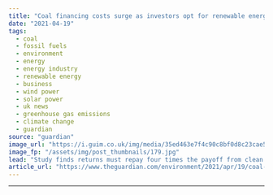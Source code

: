 ```yaml
---
title: "Coal financing costs surge as investors opt for renewable energy"
date: "2021-04-19"
tags: 
  - coal
  - fossil fuels
  - environment
  - energy
  - energy industry
  - renewable energy
  - business
  - wind power
  - solar power
  - uk news
  - greenhouse gas emissions
  - climate change
  - guardian
source: "guardian"
image_url: "https://i.guim.co.uk/img/media/35ed463e7f4c90c8bf0d8c23cae5bb0c3583796a/0_1341_4200_2520/master/4200.jpg?width=460&quality=85&auto=format&fit=max&s=e1c5945e12b2315be88e87a9d11db4dc"
image_fp: "/assets/img/post_thumbnails/179.jpg"
lead: "Study finds returns must repay four times the payoff from clean energy investment to justify escalating risk Coal financing costs have surged over the last decade as investors demand returns four times as high as the payoff required from renewable en..."
article_url: "https://www.theguardian.com/environment/2021/apr/19/coal-financing-costs-surge-as-investors-opt-for-renewable-energy"
---
```


---
